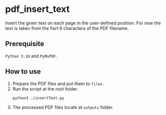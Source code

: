 pdf_insert_text
==============
Insert the given text on each page in the user-defined position. For now the text is taken from the fisrt 6 characters of the PDF filename.

## Prerequisite
`Python 3.10` and `PyMuPDF`.

## How to use
1. Prepare the PDF files and put them to `files`.
2. Run the script at the root folder.
   ```sh
   python3 ./insertText.py
   ```
3. The processed PDF files locate at `outputs` folder.
